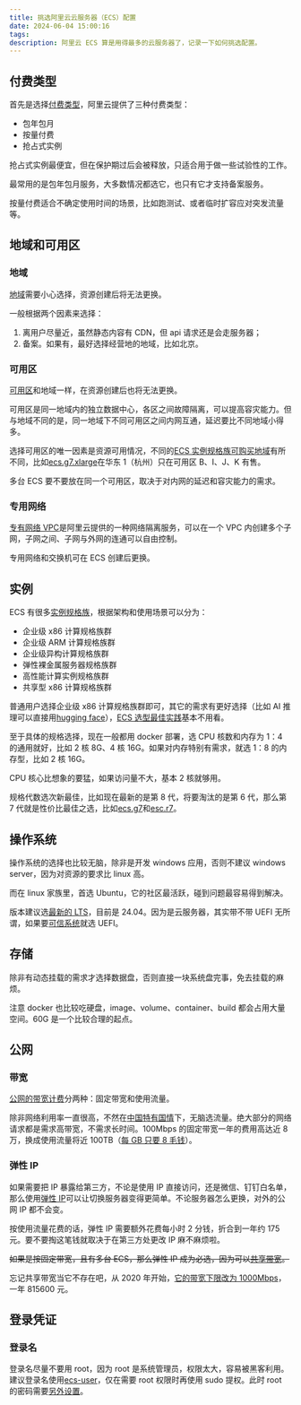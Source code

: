 ```yaml
---
title: 挑选阿里云云服务器（ECS）配置
date: 2024-06-04 15:00:16
tags:
description: 阿里云 ECS 算是用得最多的云服务器了，记录一下如何挑选配置。
---
```


## 付费类型

首先是选择[付费类型](https://help.aliyun.com/zh/ecs/product-overview/overview-51)，阿里云提供了三种付费类型：

- 包年包月
- 按量付费
- 抢占式实例

抢占式实例最便宜，但在保护期过后会被释放，只适合用于做一些试验性的工作。

最常用的是包年包月服务，大多数情况都选它，也只有它才支持备案服务。

按量付费适合不确定使用时间的场景，比如跑测试、或者临时扩容应对突发流量等。

## 地域和可用区

### 地域

[地域](https://help.aliyun.com/document_detail/40654.html#concept-z04-bg5-j8w)需要小心选择，资源创建后将无法更换。

一般根据两个因素来选择：

1. 离用户尽量近，虽然静态内容有 CDN，但 api 请求还是会走服务器；
2. 备案。如果有，最好选择经营地的地域，比如北京。

### 可用区

[可用区](https://help.aliyun.com/document_detail/40654.html#concept-0ai-gof-5y7)和地域一样，在资源创建后也将无法更换。

可用区是同一地域内的独立数据中心，各区之间故障隔离，可以提高容灾能力。但与地域不同的是，同一地域下不同可用区之间内网互通，延迟要比不同地域小得多。

选择可用区的唯一因素是资源可用情况，不同的[ECS 实例规格族可购买地域](https://ecs-buy.aliyun.com/instanceTypes/)有所不同，比如[ecs.g7.xlarge](https://help.aliyun.com/zh/ecs/user-guide/overview-of-instance-families#g7)在华东 1（杭州）只在可用区 B、I、J、K 有售。

多台 ECS 要不要放在同一个可用区，取决于对内网的延迟和容灾能力的需求。

### 专用网络

[专有网络 VPC](https://help.aliyun.com/zh/vpc/user-guide/overview-of-proprietary-networks-and-switches)是阿里云提供的一种网络隔离服务，可以在一个 VPC 内创建多个子网，子网之间、子网与外网的连通可以自由控制。

专用网络和交换机可在 ECS 创建后更换。

## 实例

ECS 有很多[实例规格族](https://help.aliyun.com/zh/ecs/user-guide/overview-of-instance-families)，根据架构和使用场景可以分为：

- 企业级 x86 计算规格族群
- 企业级 ARM 计算规格族群
- 企业级异构计算规格族群
- 弹性裸金属服务器规格族群
- 高性能计算实例规格族群
- 共享型 x86 计算规格族群

普通用户选择企业级 x86 计算规格族群即可，其它的需求有更好选择（比如 AI 推理可以直接用[hugging face](https://huggingface.co/inference-endpoints/dedicated)），[ECS 选型最佳实践](https://help.aliyun.com/zh/ecs/use-cases/best-practices-for-instance-type-selection)基本不用看。

至于具体的规格选择，现在一般都用 docker 部署，选 CPU 核数和内存为 1：4 的通用就好，比如 2 核 8G、4 核 16G。如果对内存特别有需求，就选 1：8 的内存型，比如 2 核 16G。

CPU 核心比想象的要猛，如果访问量不大，基本 2 核就够用。

规格代数选次新最佳，比如现在最新的是第 8 代，将要淘汰的是第 6 代，那么第 7 代就是性价比最佳之选，比如[ecs.g7](https://help.aliyun.com/zh/ecs/user-guide/overview-of-instance-families#g7)和[esc.r7](https://help.aliyun.com/zh/ecs/user-guide/overview-of-instance-families#9e4ed29e73q6z)。

## 操作系统

操作系统的选择也比较无脑，除非是开发 windows 应用，否则不建议 windows server，因为对资源的要求比 linux 高。

而在 linux 家族里，首选 Ubuntu，它的社区最活跃，碰到问题最容易得到解决。

版本建议选[最新的 LTS](https://ubuntu.com/download/server)，目前是 24.04。因为是云服务器，其实带不带 UEFI 无所谓，如果要[可信系统](https://help.aliyun.com/zh/ecs/user-guide/overview-of-trusted-computing-capabilities)就选 UEFI。

## 存储

除非有动态挂载的需求才选择数据盘，否则直接一块系统盘完事，免去挂载的麻烦。

注意 docker 也比较吃硬盘，image、volume、container、build 都会占用大量空间。60G 是一个比较合理的起点。

## 公网

### 带宽

[公网的带宽计费](https://help.aliyun.com/zh/ecs/product-overview/public-bandwidth#ded55580efdf7)分两种：固定带宽和使用流量。

除非网络利用率一直很高，不然在[中国特有国情](https://www.bilibili.com/video/BV1z84y117Ab/)下，无脑选流量。绝大部分的网络请求都是需求高带宽，不需求长时间。100Mbps 的固定带宽一年的费用高达近 8 万，换成使用流量将近 100TB（[每 GB 只要 8 毛钱](https://help.aliyun.com/zh/ecs/product-overview/public-bandwidth#section-gxl-ntk-zdb)）。

### 弹性 IP

如果需要把 IP 暴露给第三方，不论是使用 IP 直接访问，还是微信、钉钉白名单，那么使用[弹性 IP](https://help.aliyun.com/zh/eip/eip-overview)可以让切换服务器变得更简单。不论服务器怎么更换，对外的公网 IP 都不会变。

按使用流量花费的话，弹性 IP 需要额外花费每小时 2 分钱，折合到一年约 175 元。要不要掏这笔钱就取决于在第三方处更改 IP 麻不麻烦啦。

~~如果是按固定带宽，且有多台 ECS，那么弹性 IP 成为必选，因为可以[共享带宽](https://help.aliyun.com/zh/internet-shared-bandwidth/product-overview/what-is-internet-shared-bandwidth)。~~

忘记共享带宽当它不存在吧，从 2020 年开始，[它的带宽下限改为 1000Mbps](https://help.aliyun.com/zh/internet-shared-bandwidth/product-overview/limits)，一年 815600 元。

## 登录凭证

### 登录名

登录名尽量不要用 root，因为 root 是系统管理员，权限太大，容易被黑客利用。建议登录名使用[ecs-user](https://help.aliyun.com/zh/ecs/user-guide/manage-the-username-used-to-log-on-to-an-ecs-instance)，仅在需要 root 权限时再使用 sudo 提权。此时 root 的密码需要[另外设置](https://help.aliyun.com/zh/ecs/user-guide/manage-the-username-used-to-log-on-to-an-ecs-instance#e64800027faj8)。
